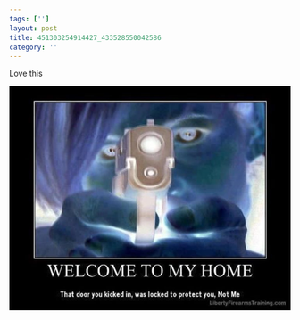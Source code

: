 ```yaml
---
tags: ['']
layout: post
title: 451303254914427_433528550042586
category: ''
---
```

Love this

![451303254914427_433528550042586](/uploads/2012-11-2-451303254914427_433528550042586.jpg)
